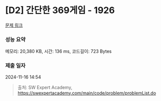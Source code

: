 # [D2] 간단한 369게임 - 1926 

[문제 링크](https://swexpertacademy.com/main/code/problem/problemDetail.do?contestProbId=AV5PTeo6AHUDFAUq) 

### 성능 요약

메모리: 20,380 KB, 시간: 136 ms, 코드길이: 723 Bytes

### 제출 일자

2024-11-16 14:54



> 출처: SW Expert Academy, https://swexpertacademy.com/main/code/problem/problemList.do